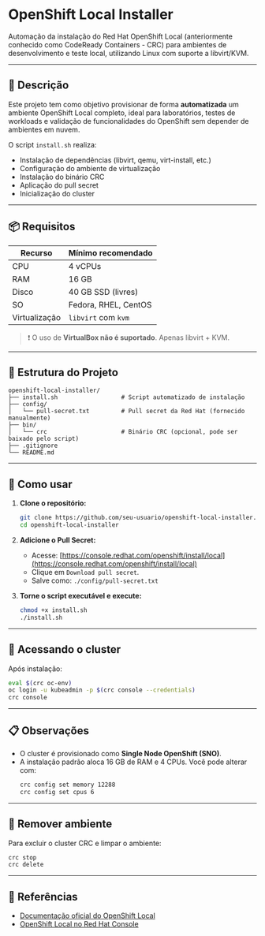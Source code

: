# OpenShift Local Installer

Automação da instalação do Red Hat OpenShift Local (anteriormente conhecido como CodeReady Containers - CRC) para ambientes de desenvolvimento e teste local, utilizando Linux com suporte a libvirt/KVM.

---

## 📌 Descrição

Este projeto tem como objetivo provisionar de forma **automatizada** um ambiente OpenShift Local completo, ideal para laboratórios, testes de workloads e validação de funcionalidades do OpenShift sem depender de ambientes em nuvem.

O script `install.sh` realiza:

- Instalação de dependências (libvirt, qemu, virt-install, etc.)
- Configuração do ambiente de virtualização
- Instalação do binário CRC
- Aplicação do pull secret
- Inicialização do cluster

---

## 📦 Requisitos

| Recurso        | Mínimo recomendado       |
|----------------|--------------------------|
| CPU            | 4 vCPUs                  |
| RAM            | 16 GB                    |
| Disco          | 40 GB SSD (livres)       |
| SO             | Fedora, RHEL, CentOS     |
| Virtualização  | `libvirt` com `kvm`      |

> ❗ O uso de **VirtualBox não é suportado**. Apenas libvirt + KVM.

---

## 📁 Estrutura do Projeto

```
openshift-local-installer/
├── install.sh                  # Script automatizado de instalação
├── config/
│   └── pull-secret.txt         # Pull secret da Red Hat (fornecido manualmente)
├── bin/
│   └── crc                     # Binário CRC (opcional, pode ser baixado pelo script)
├── .gitignore
└── README.md
```

---

## 🚀 Como usar

1. **Clone o repositório:**
   ```bash
   git clone https://github.com/seu-usuario/openshift-local-installer.git
   cd openshift-local-installer
   ```

2. **Adicione o Pull Secret:**
   - Acesse: [https://console.redhat.com/openshift/install/local](https://console.redhat.com/openshift/install/local)
   - Clique em `Download pull secret`.
   - Salve como: `./config/pull-secret.txt`

3. **Torne o script executável e execute:**
   ```bash
   chmod +x install.sh
   ./install.sh
   ```

---

## 🧪 Acessando o cluster

Após instalação:

```bash
eval $(crc oc-env)
oc login -u kubeadmin -p $(crc console --credentials)
crc console
```

---

## 📋 Observações

- O cluster é provisionado como **Single Node OpenShift (SNO)**.
- A instalação padrão aloca 16 GB de RAM e 4 CPUs. Você pode alterar com:
  ```bash
  crc config set memory 12288
  crc config set cpus 6
  ```

---

## 🧼 Remover ambiente

Para excluir o cluster CRC e limpar o ambiente:

```bash
crc stop
crc delete
```

---

## 📘 Referências

- [Documentação oficial do OpenShift Local](https://www.redhat.com/en/blog/install-openshift-local)
- [OpenShift Local no Red Hat Console](https://console.redhat.com/openshift/create/local)
